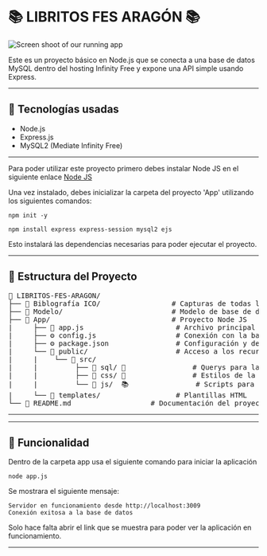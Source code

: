 # 📚 LIBRITOS FES ARAGÓN 📚

![Screen shoot of our running app](./App/app_test.png)

Este es un proyecto básico en Node.js que se conecta a una base de datos MySQL dentro del hosting Infinity Free y expone una API simple usando Express.

---

## 🚀 Tecnologías usadas

- Node.js
- Express.js
- MySQL2 (Mediate Infinity Free)

---

Para poder utilizar este proyecto primero debes instalar Node JS en el siguiente enlace [Node JS](https://nodejs.org/es)


Una vez instalado, debes inicializar la carpeta del proyecto 'App' utilizando los siguientes comandos:

```
npm init -y

npm install express express-session mysql2 ejs
```

Esto instalará las dependencias necesarias para poder ejecutar el proyecto.

---

## 📂 Estructura del Proyecto


<pre>
📁 LIBRITOS-FES-ARAGON/
├── 📁 Biblografía ICO/                 # Capturas de todas las referencias biblograficas usadas
├── 📁 Modelo/                          # Modelo de base de datos utilizado
├── 📁 App/                             # Proyecto Node JS
|     ├── 🚀 app.js                      # Archivo principal para la ejecución de la aplicación
|     ├── ⚙️ config.js                   # Conexión con la base de datos 
|     ├── ⚙️ package.json                # Configuración y dependencias del proyecto Node JS         
|     └── 📁 public/                     # Acceso a los recursos al momento de ejecutar la |aplicación 
|     |    └── 📁 src/
|     |         ├── 📁 sql/ 🧩                # Querys para la creación y rellanado de la base de datos
|     |         ├── 📁 css/ 🎨                # Estilos de la aplicación 
|     |         └── 📁 js/  📚                # Scripts para la manipulación de fichas biblograficas
|     └── 📁 templates/                  # Plantillas HTML
└── 📝 README.md                   # Documentación del proyecto 
</pre>
---

---
## 🚀 Funcionalidad

Dentro de la carpeta app usa el siguiente comando para iniciar la aplicación
```
node app.js
```

Se mostrara el siguiente mensaje:
```
Servidor en funcionamiento desde http://localhost:3009
Conexión exitosa a la base de datos
```
Solo hace falta abrir el link que se muestra para poder ver la aplicación en funcionamiento.

---